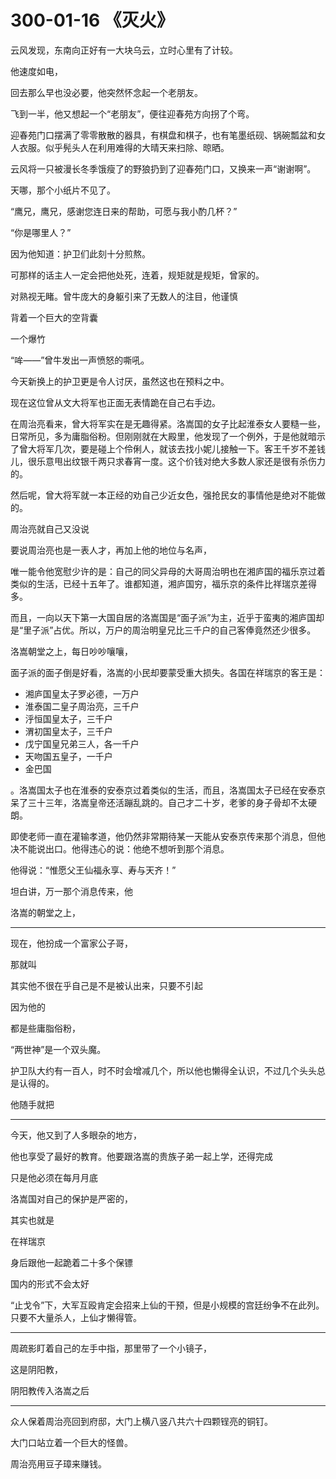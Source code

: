 # 300-01-16 《灭火》

云风发现，东南向正好有一大块乌云，立时心里有了计较。

他速度如电，

回去那么早也没必要，他突然怀念起一个老朋友。

飞到一半，他又想起一个“老朋友”，便往迎春苑方向拐了个弯。

迎春苑门口摆满了零零散散的器具，有棋盘和棋子，也有笔墨纸砚、锅碗瓢盆和女人衣服。似乎髡头人在利用难得的大晴天来扫除、晾晒。

云风将一只被漫长冬季饿瘦了的野狼扔到了迎春苑门口，又换来一声“谢谢啊”。

天哪，那个小纸片不见了。



“鹰兄，鹰兄，感谢您连日来的帮助，可愿与我小酌几杯？”



“你是哪里人？”




因为他知道：护卫们此刻十分煎熬。





可那样的话主人一定会把他处死，连着，规矩就是规矩，曾家的。

对熟视无睹。曾牛庞大的身躯引来了无数人的注目，他谨慎

背着一个巨大的空背囊



一个爆竹

“哞——”曾牛发出一声愤怒的嘶吼。


今天新换上的护卫更是令人讨厌，虽然这也在预料之中。


现在这位曾从文大将军也正面无表情跪在自己右手边。

在周治亮看来，曾大将军实在是无趣得紧。洛嵩国的女子比起淮泰女人要糙一些，日常所见，多为庸脂俗粉。但刚刚就在大殿里，他发现了一个例外，于是他就暗示了曾大将军几次，要是碰上个伶俐人，就该去找小妮儿接触一下。客王千岁不差钱儿，很乐意甩出纹银千两只求春宵一度。这个价钱对绝大多数人家还是很有杀伤力的。

然后呢，曾大将军就一本正经的劝自己少近女色，强抢民女的事情他是绝对不能做的。

周治亮就自己又没说

要说周治亮也是一表人才，再加上他的地位与名声，


唯一能令他宽慰少许的是：自己的同父异母的大哥周治明也在湘庐国的福乐京过着类似的生活，已经十五年了。谁都知道，湘庐国穷，福乐京的条件比祥瑞京差得多。




而且，一向以天下第一大国自居的洛嵩国是“面子派”为主，近乎于蛮夷的湘庐国却是“里子派”占优。所以，万户的周治明皇兄比三千户的自己客俸竟然还少很多。


洛嵩朝堂之上，每日吵吵嚷嚷，

面子派的面子倒是好看，洛嵩的小民却要蒙受重大损失。各国在祥瑞京的客王是：

* 湘庐国皇太子罗必德，一万户
* 淮泰国二皇子周治亮，三千户
* 泘恒国皇太子，三千户
* 渭初国皇太子，三千户
* 戊宁国皇兄弟三人，各一千户
* 天吻国五皇子，一千户
* 金巴国


。洛嵩国太子也在淮泰的安泰京过着类似的生活，而且，洛嵩国太子已经在安泰京呆了三十三年，洛嵩皇帝还活蹦乱跳的。自己才二十岁，老爹的身子骨却不太硬朗。

即使老师一直在灌输孝道，他仍然非常期待某一天能从安泰京传来那个消息，但他决不能说出口。他得违心的说：他绝不想听到那个消息。

他得说：“惟愿父王仙福永享、寿与天齐！”

坦白讲，万一那个消息传来，他


洛嵩的朝堂之上，

***

现在，他扮成一个富家公子哥，

那就叫



其实他不很在乎自己是不是被认出来，只要不引起

因为他的

都是些庸脂俗粉，


“两世神”是一个双头魔。

护卫队大约有一百人，时不时会增减几个，所以他也懒得全认识，不过几个头头总是认得的。

他随手就把

***

今天，他又到了人多眼杂的地方，


他也享受了最好的教育。他要跟洛嵩的贵族子弟一起上学，还得完成


只是他必须在每月月底

洛嵩国对自己的保护是严密的，

其实也就是

在祥瑞京

身后跟他一起跪着二十多个保镖

国内的形式不会太好

“止戈令”下，大军互殴肯定会招来上仙的干预，但是小规模的宫廷纷争不在此列。只要不大量杀人，上仙才懒得管。

***



周疏影盯着自己的左手中指，那里带了一个小镜子，


这是阴阳教，

阴阳教传入洛嵩之后

***

众人保着周治亮回到府邸，大门上横八竖八共六十四颗锃亮的铜钉。

大门口站立着一个巨大的怪兽。

周治亮用豆子璋来赚钱。